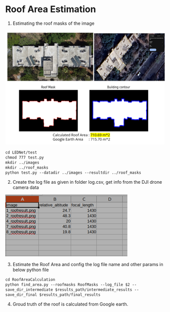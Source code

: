 # Roof Area Estimation 

1. Estimating the roof masks of the image

![fig1](./images/roof.png)

```
cd LEDNet/test 
chmod 777 test.py   
mkdir ../images                         
mkdir ../roof_masks
python test.py --datadir ../images --resultdir ../roof_masks
```

2. Create the log file as given in folder log.csv, get info from the DJI drone camera data 

![fig1](./images/log.png)

3. Estimate the Roof Area and config the log file name and other params in below python file

```
cd RoofAreaCalculation
python find_area.py --roofmasks RoofMasks --log_file $2 --save_dir_intermediate $results_path/intermediate_results --save_dir_final $results_path/final_results
```

4. Groud truth of the roof is calculated from Google earth.  